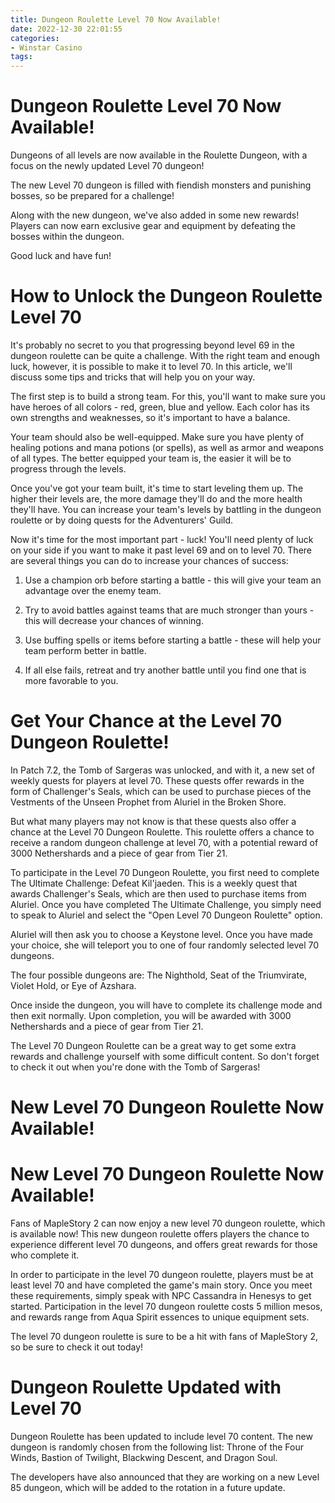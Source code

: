 ```yaml
---
title: Dungeon Roulette Level 70 Now Available!
date: 2022-12-30 22:01:55
categories:
- Winstar Casino
tags:
---
```



#  Dungeon Roulette Level 70 Now Available!

Dungeons of all levels are now available in the Roulette Dungeon, with a focus on the newly updated Level 70 dungeon!

The new Level 70 dungeon is filled with fiendish monsters and punishing bosses, so be prepared for a challenge!

Along with the new dungeon, we've also added in some new rewards! Players can now earn exclusive gear and equipment by defeating the bosses within the dungeon.

Good luck and have fun!

#  How to Unlock the Dungeon Roulette Level 70

It's probably no secret to you that progressing beyond level 69 in the dungeon roulette can be quite a challenge. With the right team and enough luck, however, it is possible to make it to level 70. In this article, we'll discuss some tips and tricks that will help you on your way.

The first step is to build a strong team. For this, you'll want to make sure you have heroes of all colors - red, green, blue and yellow. Each color has its own strengths and weaknesses, so it's important to have a balance.

Your team should also be well-equipped. Make sure you have plenty of healing potions and mana potions (or spells), as well as armor and weapons of all types. The better equipped your team is, the easier it will be to progress through the levels.

Once you've got your team built, it's time to start leveling them up. The higher their levels are, the more damage they'll do and the more health they'll have. You can increase your team's levels by battling in the dungeon roulette or by doing quests for the Adventurers' Guild.

Now it's time for the most important part - luck! You'll need plenty of luck on your side if you want to make it past level 69 and on to level 70. There are several things you can do to increase your chances of success:


1) Use a champion orb before starting a battle - this will give your team an advantage over the enemy team.

2) Try to avoid battles against teams that are much stronger than yours - this will decrease your chances of winning.

3) Use buffing spells or items before starting a battle - these will help your team perform better in battle.

4) If all else fails, retreat and try another battle until you find one that is more favorable to you.

#  Get Your Chance at the Level 70 Dungeon Roulette!

In Patch 7.2, the Tomb of Sargeras was unlocked, and with it, a new set of weekly quests for players at level 70. These quests offer rewards in the form of Challenger's Seals, which can be used to purchase pieces of the Vestments of the Unseen Prophet from Aluriel in the Broken Shore.

But what many players may not know is that these quests also offer a chance at the Level 70 Dungeon Roulette. This roulette offers a chance to receive a random dungeon challenge at level 70, with a potential reward of 3000 Nethershards and a piece of gear from Tier 21.

To participate in the Level 70 Dungeon Roulette, you first need to complete The Ultimate Challenge: Defeat Kil'jaeden. This is a weekly quest that awards Challenger's Seals, which are then used to purchase items from Aluriel. Once you have completed The Ultimate Challenge, you simply need to speak to Aluriel and select the "Open Level 70 Dungeon Roulette" option.

Aluriel will then ask you to choose a Keystone level. Once you have made your choice, she will teleport you to one of four randomly selected level 70 dungeons.

The four possible dungeons are: The Nighthold, Seat of the Triumvirate, Violet Hold, or Eye of Azshara.

Once inside the dungeon, you will have to complete its challenge mode and then exit normally. Upon completion, you will be awarded with 3000 Nethershards and a piece of gear from Tier 21.

The Level 70 Dungeon Roulette can be a great way to get some extra rewards and challenge yourself with some difficult content. So don't forget to check it out when you're done with the Tomb of Sargeras!

#  New Level 70 Dungeon Roulette Now Available!

<style>.even {background-color:#ebedf2;} .odd {background-color:#ffff99;}</style>

<h1>New Level 70 Dungeon Roulette Now Available!</h1>

Fans of MapleStory 2 can now enjoy a new level 70 dungeon roulette, which is available now! This new dungeon roulette offers players the chance to experience different level 70 dungeons, and offers great rewards for those who complete it.

In order to participate in the level 70 dungeon roulette, players must be at least level 70 and have completed the game's main story. Once you meet these requirements, simply speak with NPC Cassandra in Henesys to get started. Participation in the level 70 dungeon roulette costs 5 million mesos, and rewards range from Aqua Spirit essences to unique equipment sets.

The level 70 dungeon roulette is sure to be a hit with fans of MapleStory 2, so be sure to check it out today!

#  Dungeon Roulette Updated with Level 70

Dungeon Roulette has been updated to include level 70 content. The new dungeon is randomly chosen from the following list: Throne of the Four Winds, Bastion of Twilight, Blackwing Descent, and Dragon Soul.

The developers have also announced that they are working on a new Level 85 dungeon, which will be added to the rotation in a future update.